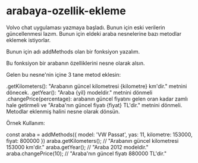 # arabaya-ozellik-ekleme
Volvo chat uygulaması yazmaya başladı. Bunun için eski verilerin güncellenmesi lazım. Bunun için eldeki araba nesnelerine bazı metodlar eklemek istiyorlar.

Bunun için adı addMethods olan bir fonksiyon yazalım.

Bu fonksiyon bir arabanın özelliklerini nesne olarak alsın.

Gelen bu nesne'nin içine 3 tane metod eklesin:

.getKilometers(): "Arabanın güncel kilometresi {kilometre} km'dir." metnini dönecek.
.getYear(): "Araba {yil} modeldir." metnini dönmeli
.changePrice(percentage): arabanın güncel fiyatını gelen oran kadar zamlı hale getirmeli ve "Araba'nın güncel fiyatı {fiyat} TL'dir." metnini dönmeli.
Metodlar eklenmiş halini nesne olarak dönsün.

Örnek Kullanım:

const araba = addMethods({
  model: 'VW Passat',
  yas: 11,
  kilometre: 153000,
  fiyat: 800000
})
araba.getKilometers(); // "Arabanın güncel kilometresi 153000 km'dir."
araba.getYear(); // "Araba 2012 modeldir."
araba.changePrice(10); // "Araba'nın güncel fiyatı 880000 TL'dir."
